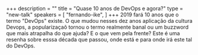 +++
description = ""
title = "Quase 10 anos de DevOps e agora?"
type = "new-talk"
speakers = [
        "fernando-ike",
]
+++
2019 fará 10 anos que o termo "DevOps" existe. O que mudou nesses dez anos aplicação da cultura Devops, a popularizaçaõ tornou o termo realmente banal ou um buzzword que mais atrapalha do que ajuda? E o que vem pela frente? Este é uma resenha sobre esssa década que passou, onde está e para onde irá este tal do DevOps.